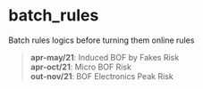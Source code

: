 # batch_rules
Batch rules logics before turning them online rules

> **apr-may/21**: Induced BOF by Fakes Risk<br />
> **apr-oct/21**: Micro BOF Risk<br />
> **out-nov/21**: BOF Electronics Peak Risk
